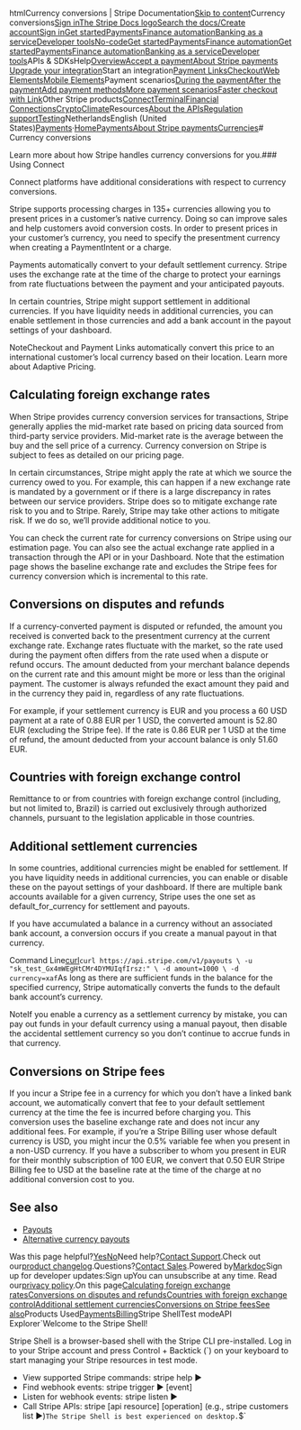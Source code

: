 htmlCurrency conversions | Stripe Documentation[Skip to content](#main-content)Currency conversions[Sign in](https://dashboard.stripe.com/login?redirect=https%3A%2F%2Fdocs.stripe.com%2Fcurrencies%2Fconversions)[The Stripe Docs logo](/)[Search the docs/](#)[Create account](https://dashboard.stripe.com/register)[Sign in](https://dashboard.stripe.com/login?redirect=https%3A%2F%2Fdocs.stripe.com%2Fcurrencies%2Fconversions)[Get started](/get-started)[Payments](/payments)[Finance automation](/finance-automation)[Banking as a service](/financial-services)[Developer tools](/development)[No-code](/no-code)[Get started](/get-started)[Payments](/payments)[Finance automation](/finance-automation)[](#)[Get started](/get-started)[Payments](/payments)[Finance automation](/finance-automation)[Banking as a service](/financial-services)[Developer tools](/development)[](#)APIs & SDKsHelp[Overview](/docs/payments)[Accept a payment](#)[About Stripe payments](#)
[Upgrade your integration](/docs/payments/upgrades)Start an integration[Payment Links](#)[Checkout](#)[Web Elements](#)[Mobile Elements](#)Payment scenarios[During the payment](#)[After the payment](#)[Add payment methods](#)[More payment scenarios](#)[Faster checkout with Link](#)Other Stripe products[Connect](#)[Terminal](#)[Financial Connections](#)[Crypto](#)[Climate](#)Resources[About the APIs](#)[Regulation support](#)[Testing](/docs/testing)NetherlandsEnglish (United States)[](#)[](#)[Payments](/payments)·[Home](/docs)[Payments](/docs/payments)[About Stripe payments](/docs/payments/online-payments)[Currencies](/docs/currencies)# Currency conversions

Learn more about how Stripe handles currency conversions for you.### Using Connect

Connect platforms have additional considerations with respect to currency conversions.

Stripe supports processing charges in 135+ currencies allowing you to present prices in a customer’s native currency. Doing so can improve sales and help customers avoid conversion costs. In order to present prices in your customer’s currency, you need to specify the presentment currency when creating a PaymentIntent or a charge.

Payments automatically convert to your default settlement currency. Stripe uses the exchange rate at the time of the charge to protect your earnings from rate fluctuations between the payment and your anticipated payouts.

In certain countries, Stripe might support settlement in additional currencies. If you have liquidity needs in additional currencies, you can enable settlement in those currencies and add a bank account in the payout settings of your dashboard.

NoteCheckout and Payment Links automatically convert this price to an international customer’s local currency based on their location. Learn more about Adaptive Pricing.

## Calculating foreign exchange rates

When Stripe provides currency conversion services for transactions, Stripe generally applies the mid-market rate based on pricing data sourced from third-party service providers. Mid-market rate is the average between the buy and the sell price of a currency. Currency conversion on Stripe is subject to fees as detailed on our pricing page.

In certain circumstances, Stripe might apply the rate at which we source the currency owed to you. For example, this can happen if a new exchange rate is mandated by a government or if there is a large discrepancy in rates between our service providers. Stripe does so to mitigate exchange rate risk to you and to Stripe. Rarely, Stripe may take other actions to mitigate risk. If we do so, we’ll provide additional notice to you.

You can check the current rate for currency conversions on Stripe using our estimation page. You can also see the actual exchange rate applied in a transaction through the API or in your Dashboard. Note that the estimation page shows the baseline exchange rate and excludes the Stripe fees for currency conversion which is incremental to this rate.

## Conversions on disputes and refunds

If a currency-converted payment is disputed or refunded, the amount you received is converted back to the presentment currency at the current exchange rate. Exchange rates fluctuate with the market, so the rate used during the payment often differs from the rate used when a dispute or refund occurs. The amount deducted from your merchant balance depends on the current rate and this amount might be more or less than the original payment. The customer is always refunded the exact amount they paid and in the currency they paid in, regardless of any rate fluctuations.

For example, if your settlement currency is EUR and you process a 60 USD payment at a rate of 0.88 EUR per 1 USD, the converted amount is 52.80 EUR (excluding the Stripe fee). If the rate is 0.86 EUR per 1 USD at the time of refund, the amount deducted from your account balance is only 51.60 EUR.

## Countries with foreign exchange control

Remittance to or from countries with foreign exchange control (including, but not limited to, Brazil) is carried out exclusively through authorized channels, pursuant to the legislation applicable in those countries.

## Additional settlement currencies

In some countries, additional currencies might be enabled for settlement. If you have liquidity needs in additional currencies, you can enable or disable these on the payout settings of your dashboard. If there are multiple bank accounts available for a given currency, Stripe uses the one set as default_for_currency for settlement and payouts.

If you have accumulated a balance in a currency without an associated bank account, a conversion occurs if you create a manual payout in that currency.

Command Line[curl](#)`curl https://api.stripe.com/v1/payouts \
  -u "sk_test_Gx4mWEgHtCMr4DYMUIqfIrsz:" \
  -d amount=1000 \
  -d currency=xaf`As long as there are sufficient funds in the balance for the specified currency, Stripe automatically converts the funds to the default bank account’s currency.

NoteIf you enable a currency as a settlement currency by mistake, you can pay out funds in your default currency using a manual payout, then disable the accidental settlement currency so you don’t continue to accrue funds in that currency.

## Conversions on Stripe fees

If you incur a Stripe fee in a currency for which you don’t have a linked bank account, we automatically convert that fee to your default settlement currency at the time the fee is incurred before charging you. This conversion uses the baseline exchange rate and does not incur any additional fees. For example, if you’re a Stripe Billing user whose default currency is USD, you might incur the 0.5% variable fee when you present in a non-USD currency. If you have a subscriber to whom you present in EUR for their monthly subscription of 100 EUR, we convert that 0.50 EUR Stripe Billing fee to USD at the baseline rate at the time of the charge at no additional conversion cost to you.

## See also

- [Payouts](/payouts)
- [Alternative currency payouts](/payouts/alternative-currencies)

Was this page helpful?[Yes](#)[No](#)Need help?[Contact Support](https://support.stripe.com/).Check out our[product changelog](https://stripe.com/blog/changelog).Questions?[Contact Sales](https://stripe.com/contact/sales).Powered by[Markdoc](https://markdoc.dev)Sign up for developer updates:Sign upYou can unsubscribe at any time. Read our[privacy policy](https://stripe.com/privacy).On this page[Calculating foreign exchange rates](#foreign-exchange-rates)[Conversions on disputes and refunds](#conversions-disputes-refunds)[Countries with foreign exchange control](#countries-with-foreign-exchange-control)[Additional settlement currencies](#additional-settlement-currencies)[Conversions on Stripe fees](#conversion-stripe-fees)[See also](#see-also)Products Used[Payments](/payments)[Billing](/billing)Stripe ShellTest modeAPI Explorer[](https://stripe.com/docs/stripe-cli#install)`Welcome to the Stripe Shell!

Stripe Shell is a browser-based shell with the Stripe CLI pre-installed. Log in to your
Stripe account and press Control + Backtick (`) on your keyboard to start managing your Stripe
resources in test mode.

- View supported Stripe commands: stripe help ▶️
- Find webhook events: stripe trigger ▶️ [event]
- Listen for webhook events: stripe listen ▶
- Call Stripe APIs: stripe [api resource] [operation] (e.g., stripe customers list ▶️)`The Stripe Shell is best experienced on desktop.`$`